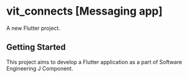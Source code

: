 # vit_connects [Messaging app]

A new Flutter project.

## Getting Started

This project aims to develop a Flutter application as a part of Software Engineering J Component.



